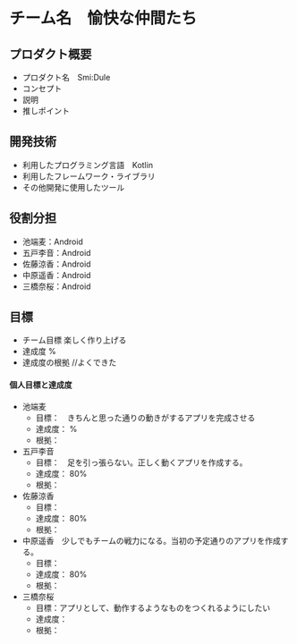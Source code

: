 # チーム名　愉快な仲間たち
## プロダクト概要
- プロダクト名　Smi:Dule
- コンセプト
- 説明
- 推しポイント
## 開発技術
- 利用したプログラミング言語　Kotlin
- 利用したフレームワーク・ライブラリ
- その他開発に使用したツール
## 役割分担
- 池端麦：Android
- 五戸李音：Android
- 佐藤涼香：Android
- 中原遥香：Android
- 三橋奈桜：Android
## 目標
- チーム目標
楽しく作り上げる
- 達成度
%
- 達成度の根拠
//よくできた
#### 個人目標と達成度
- 池端麦
  - 目標：　きちんと思った通りの動きがするアプリを完成させる
  - 達成度： %
  - 根拠：
- 五戸李音
  - 目標：　足を引っ張らない。正しく動くアプリを作成する。
  - 達成度： 80%
  - 根拠：
- 佐藤涼香
  - 目標：
  - 達成度： 80%
  - 根拠：
- 中原遥香　少しでもチームの戦力になる。当初の予定通りのアプリを作成する。
  - 目標：
  - 達成度： 80%
  - 根拠：
- 三橋奈桜
  - 目標：アプリとして、動作するようなものをつくれるようにしたい
  - 達成度： 
  - 根拠：
